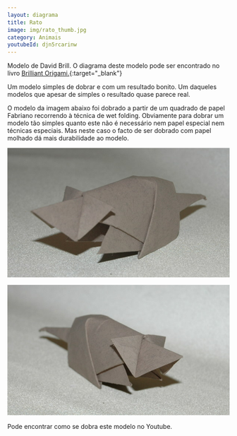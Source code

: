 ```yaml
---
layout: diagrama
title: Rato
image: img/rato_thumb.jpg
category: Animais
youtubeId: djn5rcarinw
---
```


Modelo de David Brill. O diagrama deste modelo pode ser encontrado no livro [Brilliant Origami.](https://www.amazon.co.uk/Brilliant-Origami-Collection-Original-Designs/dp/0870408968/ref=as_li_ss_tl?s=books&ie=UTF8&qid=1522480701&sr=1-10&keywords=david+brill&linkCode=ll1&tag=dobrarpapel-21&linkId=d81e37feab0fd392f8df746ba484c69e){:target="_blank"}

Um modelo simples de dobrar e com um resultado bonito. Um daqueles modelos que apesar de simples o resultado quase parece real.

O modelo da imagem abaixo foi dobrado a partir de um quadrado de papel Fabriano recorrendo à técnica de wet folding. Obviamente para dobrar um modelo tão simples quanto este não é necessário nem papel especial nem técnicas especiais. Mas neste caso o facto de ser dobrado com papel molhado dá mais durabilidade ao modelo.

![Rato](../img/rato.jpg)

![Rato](../img/rato2.jpg)

Pode encontrar como se dobra este modelo no Youtube.

